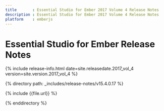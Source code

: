 ```yaml
---
title 		: Essential Studio for Ember 2017 Volume 4 Release Notes
description : Essential Studio for Ember 2017 Volume 4 Release Notes
platform    : emberjs
---
```


# Essential Studio for Ember Release Notes  

{% include release-info.html date=site.releasedate.2017_vol_4 version=site.version.2017_vol_4 %} 

{% directory path: _includes/release-notes/v15.4.0.17 %}

{% include {{file.url}} %}

{% enddirectory %}



